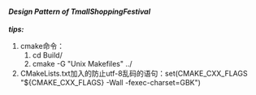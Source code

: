 #### *Design Pattern of TmallShoppingFestival* ####

***tips:***
1. cmake命令：
   1. cd Build/
   2. cmake -G "Unix Makefiles" ../
2. CMakeLists.txt加入的防止utf-8乱码的语句：set(CMAKE_CXX_FLAGS "${CMAKE_CXX_FLAGS} -Wall -fexec-charset=GBK")
